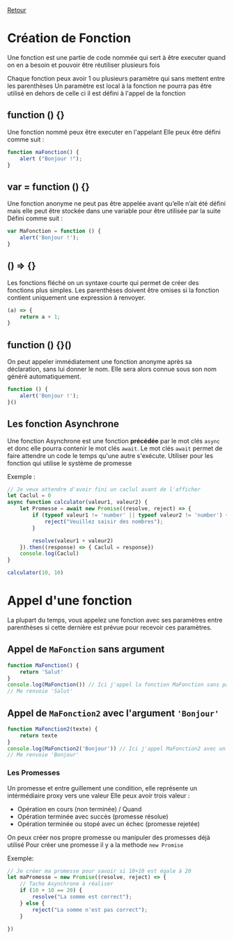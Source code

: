 [Retour](https://github.com/TamakiYagami/Cours/tree/main/CoursJS)

# Création de Fonction
Une fonction est une partie de code nommée qui sert à être executer quand on en a besoin et pouvoir être réutiliser plusieurs fois

Chaque fonction peux avoir 1 ou plusieurs paramètre qui sans mettent entre les parenthèses 
Un paramètre est local à la fonction ne pourra pas être utilisé en dehors de celle ci il est défini à l'appel de la fonction

## function <name> () {}
Une fonction nommé peux être executer en l'appelant
Elle peux être défini comme suit : 
```js
function maFonction() {
    alert ("Bonjour !");
}
```

## var <Variable> = function () {}
Une fonction anonyme ne peut pas être appelée avant qu’elle n’ait été défini
mais elle peut être stockée dans une variable pour être utilisée par la suite
Défini comme suit : 
```js
var MaFonction = function () {
    alert('Bonjour !');
}
```

## () => {}
Les fonctions fléché on un syntaxe courte qui permet de créer des fonctions plus simples. Les parenthèses
doivent être omises si la fonction contient uniquement une expression à renvoyer.
```js
(a) => {
    return a + 1;
}
```

## function () {}()
On peut appeler immédiatement une fonction anonyme après sa déclaration, sans lui
donner le nom. Elle sera alors connue sous son nom généré automatiquement.
```js
function () {
    alert('Bonjour !');
}()
```
## Les fonction Asynchrone
Une fonction Asynchrone est une fonction __précédée__ par le mot clés `async` et donc elle pourra contenir le mot clés `await`. Le mot clés `await` permet de faire attendre un code le temps qu'une autre s'exécute.
Utiliser pour les fonction qui utilise le système de promesse

Exemple : 
```js
// Je veux attendre d'avoir fini un caclul avant de l'afficher
let Caclul = 0
async function calculator(valeur1, valeur2) {
    let Promesse = await new Promise((resolve, reject) => {
        if (typeof valeur1 != 'number' || typeof valeur2 != 'number') {
            reject("Veuillez saisir des nombres");
        }

        resolve(valeur1 + valeur2)
    }).then((response) => { Caclul = response})
    console.log(Caclul)
}

calculator(10, 10)
```

# Appel d'une fonction
La plupart du temps, vous appelez une fonction avec ses paramètres entre parenthèses
si cette dernière est prévue pour recevoir ces paramètres.
## Appel de `MaFonction` sans argument 
```js
function MaFonction() {
    return 'Salut'
}
console.log(MaFonction()) // Ici j'appel la fonction MaFonction sans paramètre et elle me renvoie son code executer 
// Me renvoie 'Salut'
```

## Appel de `MaFonction2` avec l'argument `'Bonjour'`
```js
function MaFonction2(texte) {
    return texte
}
console.log(MaFonction2('Bonjour')) // Ici j'appel MaFonction2 avec un paramètre et elle me renvoie son code executer
// Me renvoie 'Bonjour'
```

### Les Promesses
Un promesse et entre guillement une condition, elle représente un intérmédiaire proxy vers une valeur 
Elle peux avoir trois valeur : 

- Opération en cours (non terminée) / Quand 
- Opération terminée avec succès (promesse résolue)
- Opération terminée ou stopé avec un échec (promesse rejetée)

On peux créer nos propre promesse ou manipuler des promesses déjà utilisé 
Pour créer une promesse il y a la methode `new Promise`

Exemple: 
```js
// Je créer ma promesse pour savoir si 10+10 est égale à 20
let maPromesse = new Promise((resolve, reject) => {
    // Tache Asynchrone à réaliser
    if (10 + 10 == 20) {
        resolve("La somme est correct");
    } else {
        reject("La somme n'est pas correct");
    }

})
```